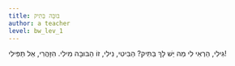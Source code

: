 ```yaml
---
title: בּוּבָּה בַּתִּיק
author: a teacher
level: bw_lev_1
---
```

גִּילִי, הַרְאִי לִי
מַה יֵּשׁ לָךְ בַּתִּיק?
הַבִּיטִי, נִילִי,
זוֹ הַבּוּבָּה מִילִי.
הִזָּהֲרִי, אַל תַּפִּילִי!